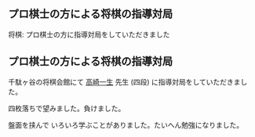 ## プロ棋士の方による将棋の指導対局

将棋: プロ棋士の方に指導対局をしていただきました






## プロ棋士の方による将棋の指導対局


千駄ヶ谷の将棋会館にて [高崎一生](null) 先生 (四段) に指導対局をしていただきました。

四枚落ちで望みました。負けました。

盤面を挟んで いろいろ学ぶことがありました。たいへん勉強になりました。